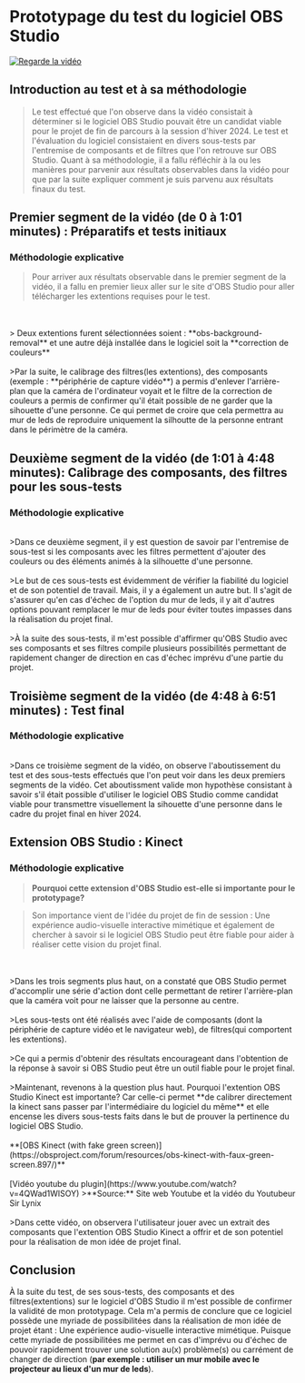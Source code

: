 # Prototypage du test du logiciel OBS Studio

[![Regarde la vidéo](../prototypage/preview.png)](../prototypage/prototypage.mp4)

## Introduction au test et à sa méthodologie

>Le test effectué que l'on observe dans la vidéo consistait à déterminer si le logiciel OBS Studio pouvait être un candidat viable pour le projet de fin de parcours à la session d'hiver 2024. Le test et l'évaluation du logiciel consistaient en divers sous-tests par l'entremise de composants et de filtres que l'on retrouve sur OBS Studio. Quant à sa méthodologie, il a fallu réfléchir à la ou les manières pour parvenir aux résultats observables dans la vidéo pour que par la suite expliquer comment je suis parvenu aux résultats finaux du test.

## Premier segment de la vidéo (de 0 à 1:01 minutes) : Préparatifs et tests initiaux

### Méthodologie explicative

>Pour arriver aux résultats observable dans le premier segment de la vidéo, il a fallu en premier lieux aller sur le site d'OBS Studio pour aller télécharger les extentions requises pour le test.
<br>
<br>
> Deux extentions furent sélectionnées soient : **obs-background-removal** et une autre déjà installée dans le logiciel soit la **correction de couleurs**
<br>
<br>
>Par la suite, le calibrage des filtres(les extentions), des composants (exemple : **périphérie de capture vidéo**) a permis d'enlever l'arrière-plan que la caméra de l'ordinateur voyait et le filtre de la correction de couleurs a permis de confirmer qu'il était possible de ne garder que la sihouette d'une personne. Ce qui permet de croire que cela permettra au mur de leds de reproduire uniquement la silhoutte de la personne entrant dans le périmètre de la caméra.
<br>


## Deuxième segment de la vidéo (de 1:01 à 4:48 minutes): Calibrage des composants, des filtres pour les sous-tests

### Méthodologie explicative
<br>
>Dans ce deuxième segment, il y est question de savoir par l'entremise de sous-test si les composants avec les filtres permettent d'ajouter des couleurs ou des éléments animés à la silhouette d'une personne.

<br>
<br>
>Le but de ces sous-tests est évidemment de vérifier la fiabilité du logiciel et de son potentiel de travail. Mais, il y a également un autre but. Il s'agit de s'assurer qu'en cas d'échec de l'option du mur de leds, il y ait d'autres options pouvant remplacer le mur de leds pour éviter toutes impasses dans la réalisation du projet final.

<br>
<br>
>À la suite des sous-tests, il m'est possible d'affirmer qu'OBS Studio avec ses composants et ses filtres compile plusieurs possibilités permettant de rapidement changer de direction en cas d'échec imprévu d'une partie du projet.

## Troisième segment de la vidéo (de 4:48 à 6:51 minutes) : Test final

### Méthodologie explicative
<br>
>Dans ce troisième segment de la vidéo, on observe l'aboutissement du test et des sous-tests effectués que l'on peut voir dans les deux premiers segments de la vidéo. Cet aboutissment valide mon hypothèse consistant à savoir s'il était possible d'utiliser le logiciel OBS Studio comme candidat viable pour transmettre visuellement la sihouette d'une personne dans le cadre du projet final en hiver 2024.
<br>

## Extension OBS Studio : Kinect

### Méthodologie explicative

>**Pourquoi cette extension d'OBS Studio est-elle si importante pour le prototypage?**

>Son importance vient de l'idée du projet de fin de session : Une expérience audio-visuelle interactive mimétique et également de chercher à savoir si le logiciel OBS Studio peut être fiable pour aider à réaliser cette vision du projet final.
<br>
<br>
>Dans les trois segments plus haut, on a constaté que OBS Studio permet d'accomplir une série d'action dont celle permettant de retirer l'arrière-plan que la caméra voit pour ne laisser que la personne au centre.
<br>
<br>
>Les sous-tests ont été réalisés avec l'aide de composants (dont la périphérie de capture vidéo et le navigateur web), de filtres(qui comportent les extentions).
<br>
<br>
>Ce qui a permis d'obtenir des résultats encourageant dans l'obtention de la réponse à savoir si OBS Studio peut être un outil fiable pour le projet final.
<br>
<br>
>Maintenant, revenons à la question plus haut. Pourquoi l'extention OBS Studio Kinect est importante? Car celle-ci permet **de calibrer directement la kinect sans passer par l'intermédiaire du logiciel du même** et elle encense les divers sous-tests faits dans le but de prouver la pertinence du logiciel OBS Studio. 
<br>
<br>
**[OBS Kinect (with fake green screen)](https://obsproject.com/forum/resources/obs-kinect-with-faux-green-screen.897/)**
<br>
<br>
[Vidéo youtube du plugin](https://www.youtube.com/watch?v=4QWad1WISOY)
>**Source:** Site web Youtube et la vidéo du Youtubeur Sir Lynix
<br>
<br>
>Dans cette vidéo, on observera l'utilisateur jouer avec un extrait des composants que l'extention OBS Studio Kinect a offrir et de son potentiel pour la réalisation de mon idée de projet final.
<br>


## Conclusion

À la suite du test, de ses sous-tests, des composants et des filtres(extentions) sur le logiciel d'OBS Studio il m'est possible de confirmer la validité de mon prototypage. Cela m'a permis de conclure que ce logiciel possède une myriade de possibilitées dans la réalisation de mon idée de projet étant : Une expérience audio-visuelle interactive mimétique. Puisque cette myriade de possibilitées me permet en cas d'imprévu ou d'échec de pouvoir rapidement trouver une solution au(x) problème(s) ou carrément de changer de direction (**par exemple : utiliser un mur mobile avec le projecteur au lieux d'un mur de leds**).  
